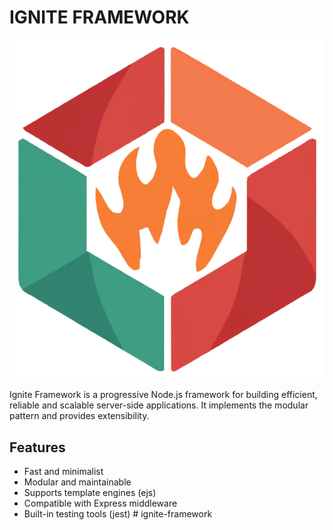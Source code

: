# IGNITE FRAMEWORK

![Ignite Framework Logo](public/assets//logo.png?raw=true)

Ignite Framework is a progressive Node.js framework for building efficient, reliable and scalable server-side applications. It implements the modular pattern and provides extensibility.

## Features

-   Fast and minimalist
-   Modular and maintainable
-   Supports template engines (ejs)
-   Compatible with Express middleware
-   Built-in testing tools (jest)
#   i g n i t e - f r a m e w o r k 
 
 